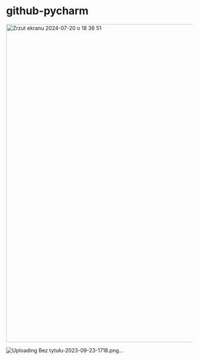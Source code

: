 # github-pycharm


<img width="859" alt="Zrzut ekranu 2024-07-20 o 18 36 51" src="https://github.com/user-attachments/assets/447f485b-440b-49b7-adc7-d1fcb0ed7d55">


![Uploading Bez tytułu-2023-09-23-1718.png…]()
